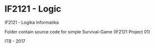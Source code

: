 # IF2121 - Logic
IF2121 - Logika Informatika

Folder contain source code for simple Survival-Game (IF2121 Project 01)

ITB - 2017
